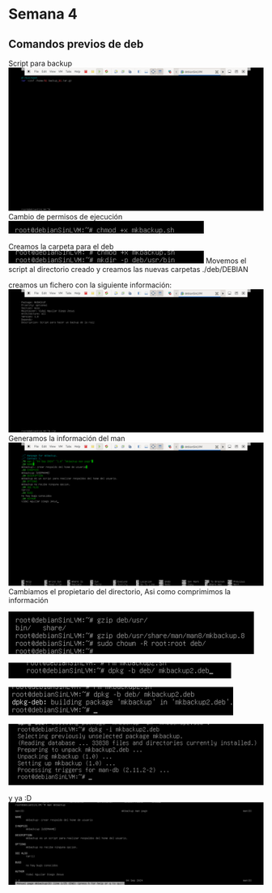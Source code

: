 # Semana 4
## Comandos previos de deb
Script para backup
![im1](https://github.com/Sloot25/SistemasUnix/blob/main/Semanas/Semana4/Screenshot%20from%202024-11-18%2018-33-46.png)
Cambio de permisos de ejecución 
![im2](https://github.com/Sloot25/SistemasUnix/blob/main/Semanas/Semana4/Screenshot%20from%202024-11-18%2018-34-08.png)

Creamos la carpeta para el deb 
![im3](https://github.com/Sloot25/SistemasUnix/blob/main/Semanas/Semana4/Screenshot%20from%202024-11-18%2018-34-40.png)
Movemos el script al directorio creado y creamos las nuevas carpetas 
./deb/DEBIAN 

creamos un fichero con la siguiente información: 
![im2](https://github.com/Sloot25/SistemasUnix/blob/main/Semanas/Semana4/Screenshot%20from%202024-11-18%2018-46-32.png)
Generamos la información del man 
![im4](https://github.com/Sloot25/SistemasUnix/blob/main/Semanas/Semana4/Screenshot%20from%202024-11-18%2018-59-26.png)
Cambiamos el propietario del directorio, Asi como comprimimos la información

![im5](https://github.com/Sloot25/SistemasUnix/blob/main/Semanas/Semana4/Screenshot%20from%202024-11-18%2019-03-08.png)




![im6](https://github.com/Sloot25/SistemasUnix/blob/main/Semanas/Semana4/Screenshot%20from%202024-11-18%2019-04-54.png)

![im7](https://github.com/Sloot25/SistemasUnix/blob/main/Semanas/Semana4/Screenshot%20from%202024-11-18%2019-05-05.png)

![im8](https://github.com/Sloot25/SistemasUnix/blob/main/Semanas/Semana4/Screenshot%20from%202024-11-18%2019-06-40.png)

y ya :D
![im9](https://github.com/Sloot25/SistemasUnix/blob/main/Semanas/Semana4/Screenshot%20from%202024-11-18%2019-08-09.png)

